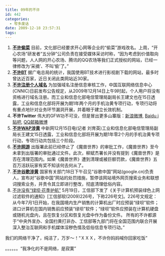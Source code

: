 ```yaml
---
title: 09年的不许
id: 442
categories:
  - 窄多废话
date: 2009-12-18 23:57:31
tags:
---
```


1.  **[不许偷菜](http://media.ifeng.com/news/200912/1217_4009_1477909.shtml)**
目前，文化部已经要求开心网等企业的“偷菜”游戏改名。上周，“开心农场”研发者“五分钟”公司负责在接受媒体采访时称，“因为考虑到价值取向等问题，人人网的开心农场、腾讯的QQ农场等我们正式授权的网站，已经一律修改为‘采摘’、不叫‘偷’了。”
2.  **[不许BT](http://news.sohu.com/20091218/n269043490.shtml)**
据广电总局的统计，我国使用BT技术进行影视剧下载的网站，最多时曾达近百家，近日关闭此类网站近30家。
3.  **[不许注册个人域名](http://it.sohu.com/20091217/n269017536.shtml)**
为加强域名注册信息审核工作，中国互联网络信息中心(CNNIC)日前发布公告规定，从2009年12月14日上午9时起，个人用户将没有资格进行域名注册。而工业和信息化部电信管理局副局长王建文也在15日透露，工业和信息化部将开展为期1年两个月的手机治黄专项行动，专项行动将有重点地针对业务环节漏洞开展，并着眼于建立长效机制。
4.  **不许Twitter**
伟大的GFW功不可没，但是冒出更多山寨版：[新浪微博](http://t.sina.com.cn/), [Baidu i贴吧](http://static.tieba.baidu.com/tb/zt/itieba/tuiguang.html), [QQ邮箱微博](http://mail.qq.com/)
5.  **[不许WAP涉黄](http://tech.sina.com.cn/t/2009-12-15/14533679755.shtml)**
中新网12月15日电(记者 刘育英)工业和信息化部电信管理局副局长王建文15日透露，工业和信息化部将开展为期1年零2个月的手机治黄专项行动，专项行动共包括三个阶段。
6.  **[不许网游](http://news.china.com/zh_cn/domestic/945/20091214/15736141.html)**
出版署此前已经停止了《魔兽世界》的审批工作，《魔兽世界》至今未拿到出版署的审批通过文件。此次，柳斌杰署长并没有提到《魔兽世界》是否在清理范围内。如果《魔兽世界》遭到清理或被巨额罚款，《魔兽世界》五百万活跃玩家有奖不知该何去何从了。
7.  **[不许谷歌涉黄](http://news.163.com/09/0619/17/5C6INB4S0001124J.html)**
国家有关部门18日下午召见“谷歌中国”网站(google.cn)负责人，宣布对“谷歌中国”网站的处罚措施，暂停该网站境外网页搜索业务和联想词搜索业务，并责令其立即进行整改，彻底清理低俗内容。
8.  [不许没有“绿坝·花季护航”](http://tech.163.com/09/0611/02/5BGB78LE000915BD.html)
5月19日，工信部下发了《关于计算机预装绿色上网过滤软件的通知》[工信部软(2009)226号，下称226号文]。226号文规定：从今年7月1日开始，在我国境内生产销售的计算机出厂时应预装“绿坝”软件；进口计算机在国内销售前应预装“绿坝”软件；“绿坝”软件应预装在计算机硬盘或随机光盘内，且在恢复分区和恢复光盘中作为备份文件。
所有的不许都源于“中央外宣办、全国扫黄打非办、工信部等九部门将在全国范围内联合开展深入整治互联网和手机媒体淫秽色情及低俗信息专项行动。”

我们的网络干净了，纯洁了，万岁～！“ＸＸＸ，不许你妈妈喊你回家吃饭”

。。。。。。“我净化的不是网络，是寂寞”